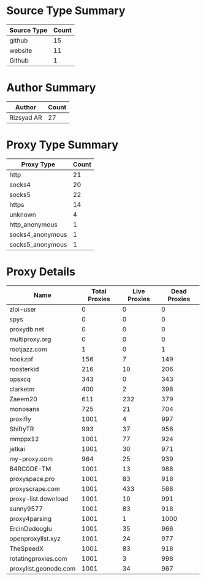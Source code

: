 # Source Type Summary

| Source Type | Count |
|-------------|-------|
| github | 15 |
| website | 11 |
| Github | 1 |


# Author Summary

| Author | Count |
|--------|-------|
| Rizsyad AR | 27 |


# Proxy Type Summary

| Proxy Type | Count |
|------------|-------|
| http | 21 |
| socks4 | 20 |
| socks5 | 22 |
| https | 14 |
| unknown | 4 |
| http_anonymous | 1 |
| socks4_anonymous | 1 |
| socks5_anonymous | 1 |


# Proxy Details

| Name | Total Proxies | Live Proxies | Dead Proxies |
|------|---------------|--------------|---------------|
| zloi-user | 0 | 0 | 0 |
| spys | 0 | 0 | 0 |
| proxydb.net | 0 | 0 | 0 |
| multiproxy.org | 0 | 0 | 0 |
| rootjazz.com | 1 | 0 | 1 |
| hookzof | 156 | 7 | 149 |
| roosterkid | 216 | 10 | 206 |
| opsxcq | 343 | 0 | 343 |
| clarketm | 400 | 2 | 398 |
| Zaeem20 | 611 | 232 | 379 |
| monosans | 725 | 21 | 704 |
| proxifly | 1001 | 4 | 997 |
| ShiftyTR | 993 | 37 | 956 |
| mmppx12 | 1001 | 77 | 924 |
| jetkai | 1001 | 30 | 971 |
| my-proxy.com | 964 | 25 | 939 |
| B4RC0DE-TM | 1001 | 13 | 988 |
| proxyspace.pro | 1001 | 83 | 918 |
| proxyscrape.com | 1001 | 433 | 568 |
| proxy-list.download | 1001 | 10 | 991 |
| sunny9577 | 1001 | 83 | 918 |
| proxy4parsing | 1001 | 1 | 1000 |
| ErcinDedeoglu | 1001 | 35 | 966 |
| openproxylist.xyz | 1001 | 24 | 977 |
| TheSpeedX | 1001 | 83 | 918 |
| rotatingproxies.com | 1001 | 3 | 998 |
| proxylist.geonode.com | 1001 | 34 | 967 |
